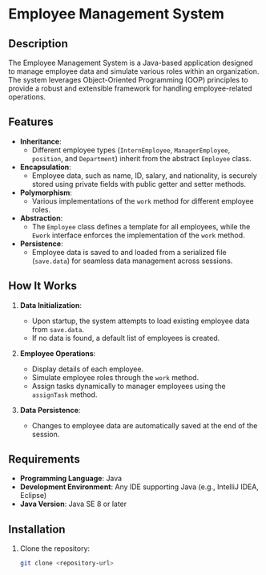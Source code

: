 # Employee Management System

## Description
The Employee Management System is a Java-based application designed to manage employee data and simulate various roles within an organization. The system leverages Object-Oriented Programming (OOP) principles to provide a robust and extensible framework for handling employee-related operations.

## Features
- **Inheritance**:
  - Different employee types (`InternEmployee`, `ManagerEmployee`, `position`, and `Department`) inherit from the abstract `Employee` class.
- **Encapsulation**:
  - Employee data, such as name, ID, salary, and nationality, is securely stored using private fields with public getter and setter methods.
- **Polymorphism**:
  - Various implementations of the `work` method for different employee roles.
- **Abstraction**:
  - The `Employee` class defines a template for all employees, while the `Ework` interface enforces the implementation of the `work` method.
- **Persistence**:
  - Employee data is saved to and loaded from a serialized file (`save.data`) for seamless data management across sessions.

## How It Works
1. **Data Initialization**:
   - Upon startup, the system attempts to load existing employee data from `save.data`.
   - If no data is found, a default list of employees is created.

2. **Employee Operations**:
   - Display details of each employee.
   - Simulate employee roles through the `work` method.
   - Assign tasks dynamically to manager employees using the `assignTask` method.

3. **Data Persistence**:
   - Changes to employee data are automatically saved at the end of the session.

## Requirements
- **Programming Language**: Java
- **Development Environment**: Any IDE supporting Java (e.g., IntelliJ IDEA, Eclipse)
- **Java Version**: Java SE 8 or later

## Installation
1. Clone the repository:
   ```bash
   git clone <repository-url>
